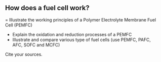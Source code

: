 ## How does a fuel cell work?  
   = Illustrate the working principles of a Polymer Electrolyte Membrane Fuel Cell (PEMFC)
   - Explain the oxidation and reduction processes of a PEMFC
   - Illustrate and compare various type of fuel cells (use PEMFC, PAFC, AFC, SOFC and MCFC)

Cite your sources.
